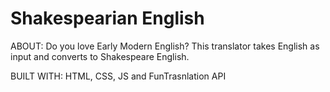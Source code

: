 # Shakespearian English

ABOUT:
Do you love Early Modern English? This translator takes English as input and converts to Shakespeare English.

BUILT WITH:
HTML, CSS, JS and FunTrasnlation API

